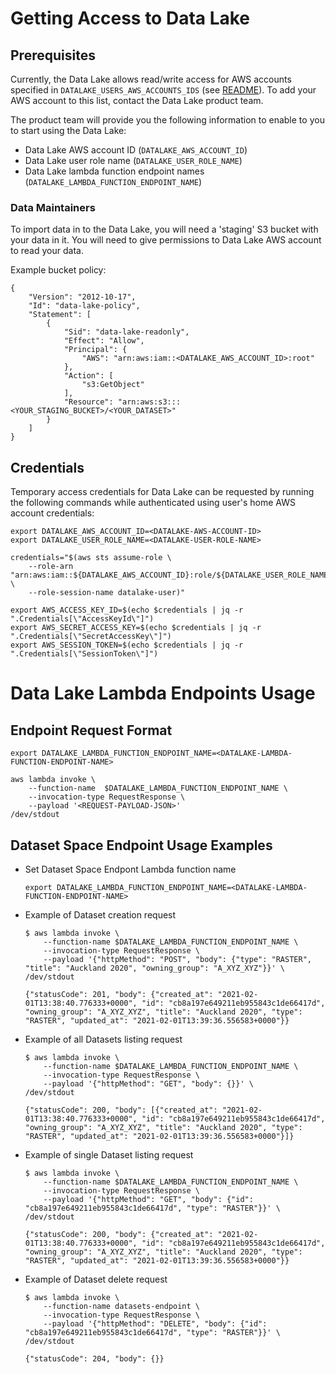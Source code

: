 # Getting Access to Data Lake
## Prerequisites
Currently, the Data Lake allows read/write access for AWS accounts specified in `DATALAKE_USERS_AWS_ACCOUNTS_IDS` (see [README](README.md#aws-infrastructure-deployment-cdk-stack)). To add your AWS account to this list, contact the Data Lake product team. 

The product team will provide you the following information to enable to you to start using the Data Lake:

* Data Lake AWS account ID (`DATALAKE_AWS_ACCOUNT_ID`)
* Data Lake user role name (`DATALAKE_USER_ROLE_NAME`)
* Data Lake lambda function endpoint names (`DATALAKE_LAMBDA_FUNCTION_ENDPOINT_NAME`)

### Data Maintainers
To import data in to the Data Lake, you will need a 'staging' S3 bucket with your data in it. You will need to give permissions to Data Lake AWS account to read your data.

Example bucket policy:

```
{
    "Version": "2012-10-17",
    "Id": "data-lake-policy",
    "Statement": [
        {
            "Sid": "data-lake-readonly",
            "Effect": "Allow",
            "Principal": {
                "AWS": "arn:aws:iam::<DATALAKE_AWS_ACCOUNT_ID>:root"
            },
            "Action": [
                "s3:GetObject"
            ],
            "Resource": "arn:aws:s3:::<YOUR_STAGING_BUCKET>/<YOUR_DATASET>"
        }
    ]
}
```

## Credentials
Temporary access credentials for Data Lake can be requested by running the following commands while
authenticated using user's home AWS account credentials:
```
export DATALAKE_AWS_ACCOUNT_ID=<DATALAKE-AWS-ACCOUNT-ID>
export DATALAKE_USER_ROLE_NAME=<DATALAKE-USER-ROLE-NAME>

credentials="$(aws sts assume-role \
    --role-arn "arn:aws:iam::${DATALAKE_AWS_ACCOUNT_ID}:role/${DATALAKE_USER_ROLE_NAME}" \
    --role-session-name datalake-user)"

export AWS_ACCESS_KEY_ID=$(echo $credentials | jq -r ".Credentials[\"AccessKeyId\"]")
export AWS_SECRET_ACCESS_KEY=$(echo $credentials | jq -r ".Credentials[\"SecretAccessKey\"]")
export AWS_SESSION_TOKEN=$(echo $credentials | jq -r ".Credentials[\"SessionToken\"]")
```

# Data Lake Lambda Endpoints Usage
## Endpoint Request Format
```
export DATALAKE_LAMBDA_FUNCTION_ENDPOINT_NAME=<DATALAKE-LAMBDA-FUNCTION-ENDPOINT-NAME>

aws lambda invoke \
    --function-name  $DATALAKE_LAMBDA_FUNCTION_ENDPOINT_NAME \
    --invocation-type RequestResponse \
    --payload '<REQUEST-PAYLOAD-JSON>'
/dev/stdout
```

## Dataset Space Endpoint Usage Examples
* Set Dataset Space Endpont Lambda function name
    ```
    export DATALAKE_LAMBDA_FUNCTION_ENDPOINT_NAME=<DATALAKE-LAMBDA-FUNCTION-ENDPOINT-NAME>
    ```
* Example of Dataset creation request
    ```
    $ aws lambda invoke \
        --function-name $DATALAKE_LAMBDA_FUNCTION_ENDPOINT_NAME \
        --invocation-type RequestResponse \
        --payload '{"httpMethod": "POST", "body": {"type": "RASTER", "title": "Auckland 2020", "owning_group": "A_XYZ_XYZ"}}' \
    /dev/stdout

    {"statusCode": 201, "body": {"created_at": "2021-02-01T13:38:40.776333+0000", "id": "cb8a197e649211eb955843c1de66417d", "owning_group": "A_XYZ_XYZ", "title": "Auckland 2020", "type": "RASTER", "updated_at": "2021-02-01T13:39:36.556583+0000"}}
    ```
* Example of all Datasets listing request
    ```
    $ aws lambda invoke \
        --function-name $DATALAKE_LAMBDA_FUNCTION_ENDPOINT_NAME \
        --invocation-type RequestResponse \
        --payload '{"httpMethod": "GET", "body": {}}' \
    /dev/stdout

    {"statusCode": 200, "body": [{"created_at": "2021-02-01T13:38:40.776333+0000", "id": "cb8a197e649211eb955843c1de66417d", "owning_group": "A_XYZ_XYZ", "title": "Auckland 2020", "type": "RASTER", "updated_at": "2021-02-01T13:39:36.556583+0000"}]}
    ```
* Example of single Dataset listing request
    ```
    $ aws lambda invoke \
        --function-name $DATALAKE_LAMBDA_FUNCTION_ENDPOINT_NAME \
        --invocation-type RequestResponse \
        --payload '{"httpMethod": "GET", "body": {"id": "cb8a197e649211eb955843c1de66417d", "type": "RASTER"}}' \
    /dev/stdout

    {"statusCode": 200, "body": {"created_at": "2021-02-01T13:38:40.776333+0000", "id": "cb8a197e649211eb955843c1de66417d", "owning_group": "A_XYZ_XYZ", "title": "Auckland 2020", "type": "RASTER", "updated_at": "2021-02-01T13:39:36.556583+0000"}}
    ```
* Example of Dataset delete request
    ```
    $ aws lambda invoke \
        --function-name datasets-endpoint \
        --invocation-type RequestResponse \
        --payload '{"httpMethod": "DELETE", "body": {"id": "cb8a197e649211eb955843c1de66417d", "type": "RASTER"}}' \
    /dev/stdout

    {"statusCode": 204, "body": {}}
    ```
